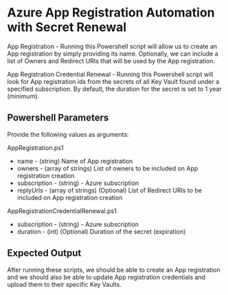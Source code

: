 # Azure App Registration Automation with Secret Renewal

App Registration - Running this Powershell script will allow us to create an App registration by simply providing its name. Optionally, we can include a list of Owners and Redirect URIs that will be used by the App registration.

App Registration Credential Renewal - Running this Powershell script will look for App registration ids from the secrets of all Key Vault found under a specified subscription. By default, the duration for the secret is set to 1 year (minimum).

## Powershell Parameters

Provide the following values as arguments:

AppRegistration.ps1
- name - (string) Name of App registration
- owners - (array of strings) List of owners to be included on App registration creation
- subscription - (string) - Azure subscription
- replyUrls - (array of strings) (Optional) List of Redirect URIs to be included on App registration creation

AppRegistrationCredentialRenewal.ps1
- subscription - (string) - Azure subscription
- duration - (int) (Optional) Duration of the secret (expiration)

## Expected Output

After running these scripts, we should be able to create an App registration and we should also be able to update App registration credentials and upload them to their specific Key Vaults.